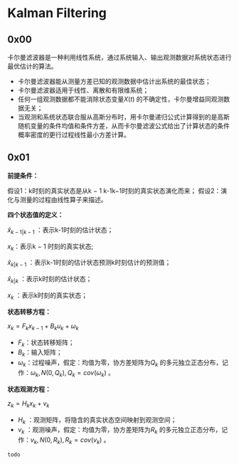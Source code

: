 # Kalman Filtering

## 0x00

卡尔曼滤波器是一种利用线性系统，通过系统输入、输出观测数据对系统状态进行最优估计的算法。

- 卡尔曼滤波器能从测量方差已知的观测数据中估计出系统的最佳状态；
- 卡尔曼滤波器适用于线性、离散和有限维系统；
- 任何一组观测数据都不能消除状态变量$X(t)$ 的不确定性，卡尔曼增益同观测数据无关；
- 当观测和系统状态联合服从高斯分布时，用卡尔曼递归公式计算得到的是高斯随机变量的条件均值和条件方差，从而卡尔曼滤波公式给出了计算状态的条件概率密度的更行过程线性最小方差计算。



## 0x01

**前提条件：**

假设1：k时刻的真实状态是从k − 1 k-1k−1时刻的真实状态演化而来；
假设2：演化与测量的过程由线性算子来描述。

**四个状态值的定义：**

${\hat{x}_{k-1|k-1}}$ ：表示k-1时刻的估计状态；

$x_k$：表示k − 1 时刻的真实状态;

${\hat{x}_{k|k-1}}$ ：表示k-1时刻的估计状态预测k时刻估计的预测值；

${\hat{x}_{k|k}}$ ：表示k时刻的估计状态；

${x_k}$ ：表示k时刻的真实状态；



**状态转移方程：**

${x_k = F_kx_{k-1} + B_ku_k+\omega_k}$ 

- ${F_k}$：状态转移矩阵；
- ${B_k}$：输入矩阵；
- ${\omega_k}$：过程噪声，假定：均值为零，协方差矩阵为$Q_k$ 的多元独立正态分布，记作：$\omega_k,N(0,Q_k) ,Q_k = cov(\omega_k)$  。

**状态观测方程：**

${z_k = H_kx_k + v_k}$

- ${H_k}$ ：观测矩阵，将隐含的真实状态空间映射到观测空间；
- ${v_k}$ ：观测噪声，假定：均值为零，协方差矩阵为$R_k$ 的多元独立正态分布，记作：${v_k,N(0,R_k) ,R_k = cov(v_k)}$  。

`todo`